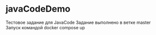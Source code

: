 # javaCodeDemo
Тестовое задание для JavaCode
Задание выполнено в ветке master
Запуск командой docker compose up
